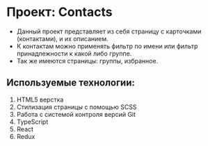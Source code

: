# Проект: Contacts

* Данный проект представляет из себя страницу с карточками (контактами), и их описанием. 
* К контактам можно применять фильтр по имени или фильтр принадлежности к какой либо группе. 
* Так же имеются страницы: группы, избранное.

## Используемые технологии:
1. HTML5 верстка
2. Стилизация страницы с помощью SCSS
3. Работа с системой контроля версий Git
4. TypeScript
5. React
6. Redux
